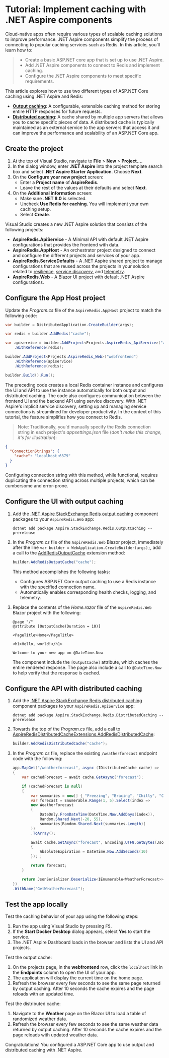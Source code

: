 # Tutorial: Implement caching with .NET Aspire components

Cloud-native apps often require various types of scalable caching solutions to improve performance. .NET Aspire components simplify the process of connecting to popular caching services such as Redis. In this article, you'll learn how to:

> - Create a basic ASP.NET core app that is set up to use .NET Aspire.
> - Add .NET Aspire components to connect to Redis and implement caching.
> - Configure the .NET Aspire components to meet specific requirements.

This article explores how to use two different types of ASP.NET Core caching using .NET Aspire and Redis:

- **[Output caching](https://learn.microsoft.com/en-us/aspnet/core/performance/caching/output)**: A configurable, extensible caching method for storing entire HTTP responses for future requests.
- **[Distributed caching](https://learn.microsoft.com/en-us/aspnet/core/performance/caching/distributed)**: A cache shared by multiple app servers that allows you to cache specific pieces of data. A distributed cache is typically maintained as an external service to the app servers that access it and can improve the performance and scalability of an ASP.NET Core app.

## Create the project

1. At the top of Visual Studio, navigate to **File** > **New** > **Project...**.
1. In the dialog window, enter **.NET Aspire** into the project template search box and select **.NET Aspire Starter Application**. Choose **Next**.
1. On the **Configure your new project** screen:
    - Enter a **Project name** of **AspireRedis**.
    - Leave the rest of the values at their defaults and select **Next**.
1. On the **Additional information** screen:
    - Make sure **.NET 8.0** is selected.
    - Uncheck **Use Redis for caching**. You will implement your own caching setup.
    - Select **Create**.

Visual Studio creates a new .NET Aspire solution that consists of the following projects:

- **AspireRedis.ApiService** - A Minimal API with default .NET Aspire configurations that provides the frontend with data.
- **AspireRedis.AppHost** - An orchestrator project designed to connect and configure the different projects and services of your app.
- **AspireRedis.ServiceDefaults** - A .NET Aspire shared project to manage configurations that are reused across the projects in your solution related to [resilience](https://learn.microsoft.com/en-us/dotnet/core/resilience/http-resilience), [service discovery](https://learn.microsoft.com/en-us/dotnet/aspire/service-discovery/overview), and [telemetry](https://learn.microsoft.com/en-us/dotnet/aspire/telemetry).
- **AspireRedis.Web** - A Blazor UI project with default .NET Aspire configurations.


## Configure the App Host project

Update the _Program.cs_ file of the `AspireRedis.AppHost` project to match the following code:

```csharp
var builder = DistributedApplication.CreateBuilder(args);

var redis = builder.AddRedis("cache");

var apiservice = builder.AddProject<Projects.AspireRedis_ApiService>("apiservice")
    .WithReference(redis);

builder.AddProject<Projects.AspireRedis_Web>("webfrontend")
    .WithReference(apiservice)
    .WithReference(redis);

builder.Build().Run();
```

The preceding code creates a local Redis container instance and configures the UI and API to use the instance automatically for both output and distributed caching. The code also configures communication between the frontend UI and the backend API using service discovery. With .NET Aspire's implicit service discovery, setting up and managing service connections is streamlined for developer productivity. In the context of this tutorial, the feature simplifies how you connect to Redis.

> Note: Traditionally, you'd manually specify the Redis connection string in each project's _appsettings.json_ file (_don't make this change, it's for illustration_):

```json
{
  "ConnectionStrings": {
    "cache": "localhost:6379"
  }
}
```

Configuring connection string with this method, while functional, requires duplicating the connection string across multiple projects, which can be cumbersome and error-prone.

## Configure the UI with output caching

1. Add the [.NET Aspire StackExchange Redis output caching](https://learn.microsoft.com/dotnet/aspire/caching/stackexchange-redis-output-caching-component) component packages to your `AspireRedis.Web` app:

    ```dotnetcli
    dotnet add package Aspire.StackExchange.Redis.OutputCaching --prerelease
    ```

1. In the _Program.cs_ file of the `AspireRedis.Web` Blazor project, immediately after the line `var builder = WebApplication.CreateBuilder(args);`, add a call to the [AddRedisOutputCache](https://learn.microsoft.com/en-us/dotnet/api/microsoft.extensions.hosting.aspireredisoutputcacheextensions.addredisoutputcache) extension method:

    ```csharp
    builder.AddRedisOutputCache("cache");
    ```

    This method accomplishes the following tasks:

    - Configures ASP.NET Core output caching to use a Redis instance with the specified connection name.
    - Automatically enables corresponding health checks, logging, and telemetry.

1. Replace the contents of the _Home.razor_ file of the `AspireRedis.Web` Blazor project with the following:

    ```razor
    @page "/"
    @attribute [OutputCache(Duration = 10)]

    <PageTitle>Home</PageTitle>

    <h1>Hello, world!</h1>

    Welcome to your new app on @DateTime.Now
    ```

    The component include the `[OutputCache]` attribute, which caches the entire rendered response. The page also include a call to `@DateTime.Now` to help verify that the response is cached.

## Configure the API with distributed caching

1. Add the [.NET Aspire StackExchange Redis distributed caching](https://learn.microsoft.com/en-us/dotnet/aspire/caching/stackexchange-redis-output-caching-component) component packages to your `AspireRedis.ApiService` app:

    ```dotnetcli
    dotnet add package Aspire.StackExchange.Redis.DistributedCaching --prerelease
    ```

1. Towards the top of the _Program.cs_ file, add a call to [AspireRedisDistributedCacheExtensions.AddRedisDistributedCache](https://learn.microsoft.com/en-us/dotnet/api/microsoft.extensions.hosting.aspireredisdistributedcacheextensions.addredisdistributedcache):

    ```csharp
    builder.AddRedisDistributedCache("cache");
    ```

1. In the _Program.cs_ file, replace the existing `/weatherforecast` endpoint code with the following:

    ```csharp
    app.MapGet("/weatherforecast", async (IDistributedCache cache) =>
    {
        var cachedForecast = await cache.GetAsync("forecast");

        if (cachedForecast is null)
        {
            var summaries = new[] { "Freezing", "Bracing", "Chilly", "Cool", "Mild", "Warm", "Balmy", "Hot", "Sweltering", "Scorching" };
            var forecast = Enumerable.Range(1, 5).Select(index =>
            new WeatherForecast
            (
                DateOnly.FromDateTime(DateTime.Now.AddDays(index)),
                Random.Shared.Next(-20, 55),
                summaries[Random.Shared.Next(summaries.Length)]
            ))
            .ToArray();

            await cache.SetAsync("forecast", Encoding.UTF8.GetBytes(JsonSerializer.Serialize(forecast)), new ()
            {
                AbsoluteExpiration = DateTime.Now.AddSeconds(10)
            }); ;

            return forecast;
        }

        return JsonSerializer.Deserialize<IEnumerable<WeatherForecast>>(cachedForecast);
    })
    .WithName("GetWeatherForecast");
    ```

## Test the app locally

Test the caching behavior of your app using the following steps:

1. Run the app using Visual Studio by pressing <kbd>F5</kbd>.
1. If the **Start Docker Desktop** dialog appears, select **Yes** to start the service.
1. The .NET Aspire Dashboard loads in the browser and lists the UI and API projects.

Test the output cache:

1. On the projects page, in the **webfrontend** row, click the `localhost` link in the **Endpoints** column to open the UI of your app.
1. The application will display the current time on the home page.
1. Refresh the browser every few seconds to see the same page returned by output caching. After 10 seconds the cache expires and the page reloads with an updated time.

Test the distributed cache:

1. Navigate to the **Weather** page on the Blazor UI to load a table of randomized weather data.
1. Refresh the browser every few seconds to see the same weather data returned by output caching. After 10 seconds the cache expires and the page reloads with updated weather data.

Congratulations! You configured a ASP.NET Core app to use output and distributed caching with .NET Aspire.

